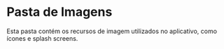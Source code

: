 # Pasta de Imagens

Esta pasta contém os recursos de imagem utilizados no aplicativo, como ícones e splash screens.
